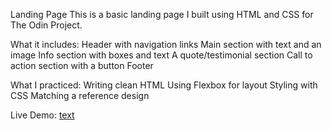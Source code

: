Landing Page
This is a basic landing page I built using HTML and CSS for The Odin Project.

What it includes:
Header with navigation links
Main section with text and an image
Info section with boxes and text
A quote/testimonial section
Call to action section with a button
Footer

What I practiced:
Writing clean HTML
Using Flexbox for layout
Styling with CSS
Matching a reference design

Live Demo:
[text](https://shvargan.github.io/landing-page)